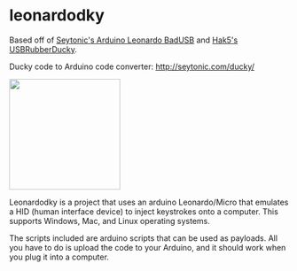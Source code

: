 # leonardodky

Based off of <a href=http://seytonic.com/2016/11/04/3-usb-rubber-ducky/>Seytonic's Arduino Leonardo BadUSB</a> and <a href=https://github.com/hak5darren/USB-Rubber-Ducky/wiki>Hak5's USBRubberDucky</a>.

Ducky code to Arduino code converter: http://seytonic.com/ducky/

<img src=https://drotek.com/shop/752-thickbox_default/leonardo-pro-micro-atmega32u4-arduino.jpg width="200" height="200" aligh="right">

Leonardodky is a project that uses an arduino Leonardo/Micro that emulates a HID (human interface device) to inject keystrokes onto a computer. This supports Windows, Mac, and Linux operating systems. 

The scripts included are arduino scripts that can be used as payloads. All you have to do is upload the code to your Arduino, and it should work when you plug it into a computer.
